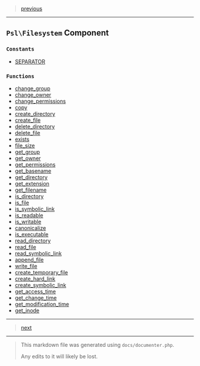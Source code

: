 > [previous](env.md)

---

## `Psl\Filesystem` Component

### `Constants`

- [SEPARATOR](./../../src/Psl/Filesystem/constants.php#L0)

### `Functions`

- [change_group](./../../src/Psl/Filesystem/change_group.php#L20)
- [change_owner](./../../src/Psl/Filesystem/change_owner.php#L20)
- [change_permissions](./../../src/Psl/Filesystem/change_permissions.php#L19)
- [copy](./../../src/Psl/Filesystem/copy.php#L21)
- [create_directory](./../../src/Psl/Filesystem/create_directory.php#L17)
- [create_file](./../../src/Psl/Filesystem/create_file.php#L23)
- [delete_directory](./../../src/Psl/Filesystem/delete_directory.php#L23)
- [delete_file](./../../src/Psl/Filesystem/delete_file.php#L20)
- [exists](./../../src/Psl/Filesystem/exists.php#L19)
- [file_size](./../../src/Psl/Filesystem/file_size.php#L17)
- [get_group](./../../src/Psl/Filesystem/get_group.php#L18)
- [get_owner](./../../src/Psl/Filesystem/get_owner.php#L18)
- [get_permissions](./../../src/Psl/Filesystem/get_permissions.php#L18)
- [get_basename](./../../src/Psl/Filesystem/get_basename.php#L23)
- [get_directory](./../../src/Psl/Filesystem/get_directory.php#L27)
- [get_extension](./../../src/Psl/Filesystem/get_extension.php#L16)
- [get_filename](./../../src/Psl/Filesystem/get_filename.php#L18)
- [is_directory](./../../src/Psl/Filesystem/is_directory.php#L22)
- [is_file](./../../src/Psl/Filesystem/is_file.php#L22)
- [is_symbolic_link](./../../src/Psl/Filesystem/is_symbolic_link.php#L19)
- [is_readable](./../../src/Psl/Filesystem/is_readable.php#L20)
- [is_writable](./../../src/Psl/Filesystem/is_writable.php#L20)
- [canonicalize](./../../src/Psl/Filesystem/canonicalize.php#L15)
- [is_executable](./../../src/Psl/Filesystem/is_executable.php#L20)
- [read_directory](./../../src/Psl/Filesystem/read_directory.php#L19)
- [read_file](./../../src/Psl/Filesystem/read_file.php#L24)
- [read_symbolic_link](./../../src/Psl/Filesystem/read_symbolic_link.php#L21)
- [append_file](./../../src/Psl/Filesystem/append_file.php#L18)
- [write_file](./../../src/Psl/Filesystem/write_file.php#L18)
- [create_temporary_file](./../../src/Psl/Filesystem/create_temporary_file.php#L26)
- [create_hard_link](./../../src/Psl/Filesystem/create_hard_link.php#L21)
- [create_symbolic_link](./../../src/Psl/Filesystem/create_symbolic_link.php#L21)
- [get_access_time](./../../src/Psl/Filesystem/get_access_time.php#L18)
- [get_change_time](./../../src/Psl/Filesystem/get_change_time.php#L19)
- [get_modification_time](./../../src/Psl/Filesystem/get_modification_time.php#L19)
- [get_inode](./../../src/Psl/Filesystem/get_inode.php#L18)



---

> [next](fun.md)

---

> This markdown file was generated using `docs/documenter.php`.
>
> Any edits to it will likely be lost.
